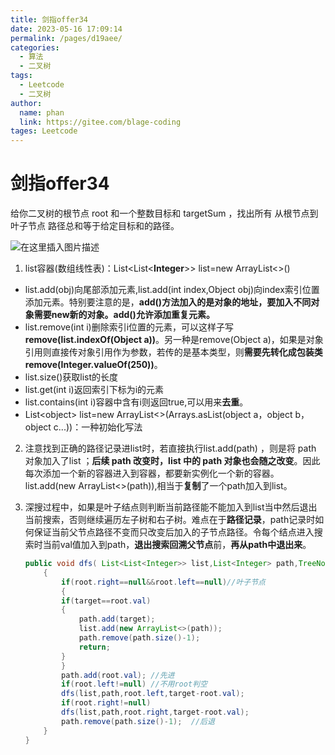 ```yaml
---
title: 剑指offer34
date: 2023-05-16 17:09:14
permalink: /pages/d19aee/
categories: 
  - 算法
  - 二叉树
tags: 
  - Leetcode
  - 二叉树
author: 
  name: phan
  link: https://gitee.com/blage-coding
tages: Leetcode
---
```

# 剑指offer34

给你二叉树的根节点 root 和一个整数目标和 targetSum ，找出所有 从根节点到叶子节点 路径总和等于给定目标和的路径。

![在这里插入图片描述](https://cdn.staticaly.com/gh/blage-coding/picx-images-hosting@master/20230516/aa825d43492f4e8894e6a3df3516a04e[1].3ntzc4vmmlm0.webp?x-oss-process=image/watermark,type_d3F5LXplbmhlaQ,shadow_50,text_Q1NETiBA5LiA5ZuiIOeznw==,size_2,color_FFFFFF,t_70,g_se,x_16#pic_center)
1. list容器(数组线性表)：List<List\<**Integer**>> list=new ArrayList<>()
 - list.add(obj)向尾部添加元素,list.add(int index,Object obj)向index索引位置添加元素。特别要注意的是，**add()方法加入的是对象的地址，要加入不同对象需要new新的对象。add()允许添加重复元素。**
 - list.remove(int i)删除索引i位置的元素，可以这样子写**remove(list.indexOf(Object a))**。另一种是remove(Object a)，如果是对象引用则直接传对象引用作为参数，若传的是基本类型，则**需要先转化成包装类remove(Integer.valueOf(250))**。
 - list.size()获取list的长度
 - list.get(int i)返回索引下标为i的元素
 - list.contains(int i)容器中含有i则返回true,可以用来**去重**。
 - List\<object> list=new ArrayList<>(Arrays.asList(object a，object b，object c...))：一种初始化写法

2. 注意找到正确的路径记录进list时，若直接执行list.add(path) ，则是将 path 对象加入了list ；**后续 path 改变时，list 中的 path 对象也会随之改变**。因此每次添加一个新的容器进入到容器，都要新实例化一个新的容器。list.add(new ArrayList<>(path)),相当于**复制**了一个path加入到list。

3. 深搜过程中，如果是叶子结点则判断当前路径能不能加入到list当中然后退出当前搜索，否则继续遍历左子树和右子树。难点在于**路径记录**，path记录时如何保证当前父节点路径不变而只改变后加入的子节点路径。令每个结点进入搜索时当前val值加入到path，**退出搜索回溯父节点**前，**再从path中退出来**。                        

   ```java
   public void dfs( List<List<Integer>> list,List<Integer> path,TreeNode root,int target)  //注意整形Integer首字母要大写
       {
           if(root.right==null&&root.left==null)//叶子节点
           {
           if(target==root.val)
           {
               path.add(target);
               list.add(new ArrayList<>(path));
               path.remove(path.size()-1);
               return;
           }
           }       
           path.add(root.val); //先进
           if(root.left!=null) //不用root判空
           dfs(list,path,root.left,target-root.val);
           if(root.right!=null)
           dfs(list,path,root.right,target-root.val);
           path.remove(path.size()-1);  //后退
       }
   }
   ```